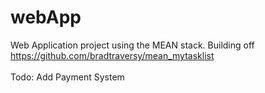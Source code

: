 # webApp
Web Application project using the MEAN stack. Building off https://github.com/bradtraversy/mean_mytasklist  <br />  
 Todo: Add Payment System
